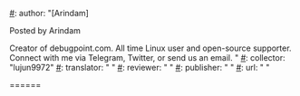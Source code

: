 [#]: subject: ""
[#]: via: "https://www.debugpoint.com/2021/10/ethernet-splitter-speed/"
[#]: author: "[Arindam]

Posted by Arindam

Creator of debugpoint.com. All time Linux user and open-source supporter. Connect with me via Telegram, Twitter, or send us an email. "
[#]: collector: "lujun9972"
[#]: translator: " "
[#]: reviewer: " "
[#]: publisher: " "
[#]: url: " "


======

